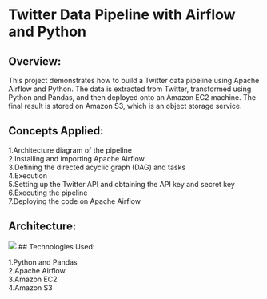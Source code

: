 # Twitter Data Pipeline with Airflow and Python
## Overview:

This project demonstrates how to build a Twitter data pipeline using Apache Airflow and Python. The data is extracted from Twitter, transformed using Python and Pandas, and then deployed onto an Amazon EC2 machine. The final result is stored on Amazon S3, which is an object storage service.

## Concepts Applied:

1.Architecture diagram of the pipeline  
2.Installing and importing Apache Airflow  
3.Defining the directed acyclic graph (DAG) and tasks  
4.Execution  
5.Setting up the Twitter API and obtaining the API key and secret key  
6.Executing the pipeline  
7.Deploying the code on Apache Airflow  

## Architecture:  
  
<img src="download(1) .png">  
## Technologies Used:

1.Python and Pandas  
2.Apache Airflow  
3.Amazon EC2  
4.Amazon S3  
